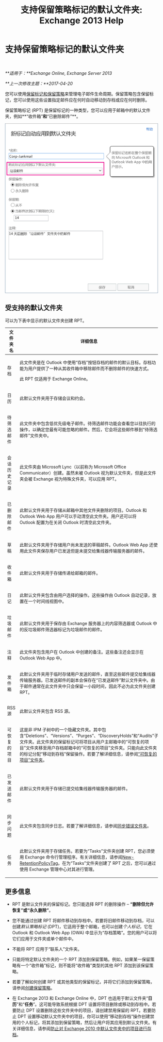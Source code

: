 ﻿---
title: '支持保留策略标记的默认文件夹: Exchange 2013 Help'
TOCTitle: 支持保留策略标记的默认文件夹
ms:assetid: d2e2064f-4102-4018-b688-504d09da6d39
ms:mtpsurl: https://technet.microsoft.com/zh-cn/library/Dn783294(v=EXCHG.150)
ms:contentKeyID: 62835915
ms.date: 01/11/2018
mtps_version: v=EXCHG.150
ms.translationtype: HT
---

# 支持保留策略标记的默认文件夹

 

_**适用于：**Exchange Online, Exchange Server 2013_

_**上一次修改主题：**2017-04-20_

您可以使用[保留标记和保留策略](retention-tags-and-retention-policies-exchange-2013-help.md)来管理电子邮件生命周期。保留策略包含保留标记，您可以使用这些设置指定邮件应在何时自动移动到存档或应在何时删除。

保留策略标记 (RPT) 是保留标记的一种类型，您可以应用于邮箱中的默认文件夹，例如**“收件箱”**和**“已删除邮件”**。

![创建保留策略标记 (RPT)](images/Dn783294.b59a96fd-94e1-4c9b-bff6-97a1bd98dfe7(EXCHG.150).png "创建保留策略标记 (RPT)")

## 受支持的默认文件夹

可以为下表中显示的默认文件夹创建 RPT。


<table>
<colgroup>
<col style="width: 50%" />
<col style="width: 50%" />
</colgroup>
<thead>
<tr class="header">
<th>文件夹名</th>
<th>详细信息</th>
</tr>
</thead>
<tbody>
<tr class="odd">
<td><p>存档</p></td>
<td><p>此文件夹是在 Outlook 中使用“存档”按钮存档的邮件的默认目标。存档功能为用户提供了一种从其收件箱中移除邮件而不删除邮件的快速方式。</p>
<p>此 RPT 仅适用于 Exchange Online。</p></td>
</tr>
<tr class="even">
<td><p>日历</p></td>
<td><p>此默认文件夹用于存储会议和约会。</p></td>
</tr>
<tr class="odd">
<td><p>待筛选邮件</p></td>
<td><p>此文件夹中包含低优先级电子邮件。待筛选邮件功能会查看您以往执行的操作，以确定您最有可能忽略的邮件。然后，它会将这些邮件移到“待筛选邮件”文件夹中。</p></td>
</tr>
<tr class="even">
<td><p>会话历史记录</p></td>
<td><p>此文件夹由 Microsoft Lync（以前称为 Microsoft Office Communicator）创建。虽然未被 Outlook 视为默认文件夹，但是此文件夹会被 Exchange 视为特殊文件夹，可以应用 RPT。</p></td>
</tr>
<tr class="odd">
<td><p>已删除邮件</p></td>
<td><p>此默认文件夹用于存储从邮箱中其他文件夹删除的项目。Outlook 和 Outlook Web App 用户可以手动清空此文件夹。用户还可以将 Outlook 配置为在关闭 Outlook 时清空此文件夹。</p></td>
</tr>
<tr class="even">
<td><p>草稿</p></td>
<td><p>此默认文件夹用于存储用户尚未发送的草稿邮件。Outlook Web App 还使用此文件夹保存用户已发送但是未提交给集线器传输服务器的邮件。</p></td>
</tr>
<tr class="odd">
<td><p>收件箱</p></td>
<td><p>此默认文件夹用于存储传递给邮箱的邮件。</p></td>
</tr>
<tr class="even">
<td><p>日记</p></td>
<td><p>此默认文件夹包含由用户选择的操作。这些操作由 Outlook 自动记录，放置在一个时间线视图中。</p></td>
</tr>
<tr class="odd">
<td><p>垃圾邮件</p></td>
<td><p>此默认文件夹用于保存由 Exchange 服务器上的内容筛选器或 Outlook 中的反垃圾邮件筛选器标记为垃圾邮件的邮件。</p></td>
</tr>
<tr class="even">
<td><p>注释</p></td>
<td><p>此文件夹包含用户在 Outlook 中创建的备注。这些备注还会显示在 Outlook Web App 中。</p></td>
</tr>
<tr class="odd">
<td><p>发件箱</p></td>
<td><p>此默认文件夹用于临时存储用户发送的邮件，直至这些邮件提交给集线器传输服务器。已发送邮件的副本会保存在“已发送邮件”默认文件夹中。由于邮件通常在此文件夹中只会保留一小段时间，因此不必为此文件夹创建 RPT。</p></td>
</tr>
<tr class="even">
<td><p>RSS 源</p></td>
<td><p>此默认文件夹包含 RSS 源。</p></td>
</tr>
<tr class="odd">
<td><p>可恢复的项目</p></td>
<td><p>这是非 IPM 子树中的一个隐藏文件夹。其中包含“Deletions”、“Versions”、“Purges”、“DiscoveryHolds”和“Audits”子文件夹。此文件夹的保留标记可将项目从用户主邮箱中的“可恢复的项目”文件夹移至用户存档邮箱中的“可恢复的项目”文件夹。只能向此文件夹的标记分配“移动到存档”保留操作。若要了解详细信息，请参阅<a href="recoverable-items-folder-exchange-2013-help.md">“可恢复的项目”文件夹</a>。</p></td>
</tr>
<tr class="even">
<td><p>已发送邮件</p></td>
<td><p>此默认文件夹用于存储已提交给集线器传输服务器的邮件。</p></td>
</tr>
<tr class="odd">
<td><p>同步问题</p></td>
<td><p>此文件夹包含同步日志。若要了解详细信息，请参阅<a href="https://go.microsoft.com/fwlink/p/?linkid=198215">同步错误文件夹</a>。</p></td>
</tr>
<tr class="even">
<td><p>任务</p></td>
<td><p>此默认文件夹用于存储任务。若要为“Tasks”文件夹创建 RPT，您必须使用 Exchange 命令行管理程序。有关详细信息，请参阅<a href="https://technet.microsoft.com/zh-cn/library/dd335226(v=exchg.150)">New-RetentionPolicyTag</a>。在为“Tasks”文件夹创建了 RPT 之后，您可以通过使用 Exchange 管理中心对其进行管理。</p></td>
</tr>
</tbody>
</table>


## 更多信息

  - RPT 是默认文件夹的保留标记。您只能选择 RPT 的删除操作 – **“删除但允许恢复”**或**“永久删除”**。

  - 您不能通过创建 RPT 将邮件移动到存档中。若要将旧邮件移动到存档，可以创建*默认策略标记* (DPT)，它适用于整个邮箱，也可以创建*个人标记*，它在 Outlook 和 Outlook Web App (OWA) 中显示为“存档策略”。您的用户可以将它们应用于文件夹或单个邮件中。

  - 不能将 RPT 应用于“联系人”文件夹。

  - 只能将特定默认文件夹的一个 RPT 添加到保留策略。例如，如果某一保留策略有一个“收件箱”标记，则不能将“收件箱”类型的其他 RPT 添加到该保留策略。

  - 若要了解如何创建 RPT 或其他类型的保留标记，并将它们添加到保留策略，请参阅[创建保留策略](create-a-retention-policy-exchange-2013-help.md)。

  - 在 Exchange 2013 和 Exchange Online 中，DPT 也适用于默认文件夹“**日历**”和“**任务**”。这可能导致系统根据 DPT 设置将项目删除或移动到存档中。若要防止 DPT 设置删除这些文件夹中的项目，请创建禁用保留的 RPT。若要防止 DPT 设置移动默认文件夹中的项目，你可以使用“移动到存档”操作创建禁用的个人标记，将其添加到保留策略，然后让用户将其应用到默认文件夹。有关详细信息，请参阅[防止对 Exchange 2010 中默认文件夹中的项目进行存档](https://go.microsoft.com/fwlink/?linkid=511071)。

